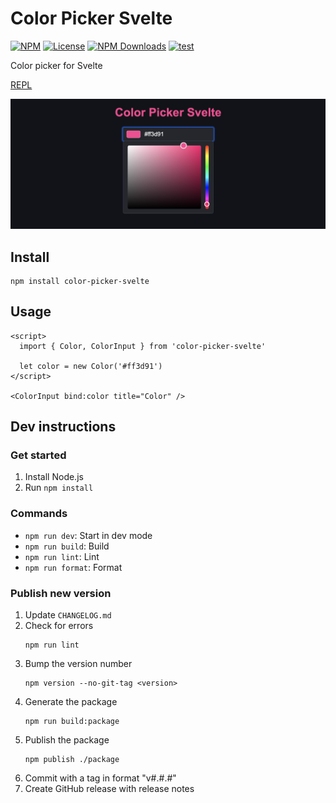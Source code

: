 # Color Picker Svelte

[![NPM](https://img.shields.io/npm/v/color-picker-svelte.svg)](https://npmjs.com/package/color-picker-svelte)
[![License](https://img.shields.io/npm/l/color-picker-svelte.svg)](LICENSE)
[![NPM Downloads](https://img.shields.io/npm/dm/color-picker-svelte.svg)](https://npmjs.com/package/color-picker-svelte)
[![test](https://github.com/probablykasper/color-picker-svelte/actions/workflows/test.yml/badge.svg)](https://github.com/probablykasper/color-picker-svelte/actions/workflows/test.yml)

Color picker for Svelte

[REPL](https://svelte.dev/repl/8b00804d417b4fe89f42f90d6ed485e7?version=3.47.0)

![](Screenshot.png)

## Install

```
npm install color-picker-svelte
```

## Usage

```svelte
<script>
  import { Color, ColorInput } from 'color-picker-svelte'

  let color = new Color('#ff3d91')
</script>

<ColorInput bind:color title="Color" />
```

## Dev instructions

### Get started

1. Install Node.js
2. Run `npm install`

### Commands

- `npm run dev`: Start in dev mode
- `npm run build`: Build
- `npm run lint`: Lint
- `npm run format`: Format

### Publish new version

1. Update `CHANGELOG.md`
2. Check for errors
    ```
    npm run lint
    ```
3. Bump the version number
    ```
    npm version --no-git-tag <version>
    ```
4. Generate the package
    ```
    npm run build:package
    ```
5. Publish the package
    ```
    npm publish ./package
    ```
6. Commit with a tag in format "v#.#.#"
7. Create GitHub release with release notes
